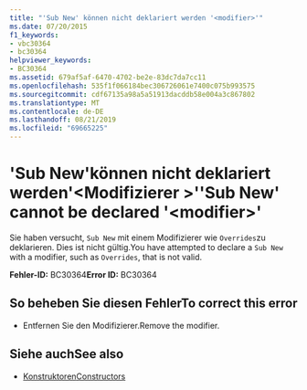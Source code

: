 ```yaml
---
title: "'Sub New' können nicht deklariert werden '<modifier>'"
ms.date: 07/20/2015
f1_keywords:
- vbc30364
- bc30364
helpviewer_keywords:
- BC30364
ms.assetid: 679af5af-6470-4702-be2e-83dc7da7cc11
ms.openlocfilehash: 535f1f066184bec306726061e7400c075b993575
ms.sourcegitcommit: cdf67135a98a5a51913dacddb58e004a3c867802
ms.translationtype: MT
ms.contentlocale: de-DE
ms.lasthandoff: 08/21/2019
ms.locfileid: "69665225"
---
```

# <a name="sub-new-cannot-be-declared-modifier"></a><span data-ttu-id="4a0fa-102">'Sub New'können nicht deklariert werden'\<Modifizierer >'</span><span class="sxs-lookup"><span data-stu-id="4a0fa-102">'Sub New' cannot be declared '\<modifier>'</span></span>
<span data-ttu-id="4a0fa-103">Sie haben versucht, `Sub New` mit einem Modifizierer wie `Overrides`zu deklarieren. Dies ist nicht gültig.</span><span class="sxs-lookup"><span data-stu-id="4a0fa-103">You have attempted to declare a `Sub New` with a modifier, such as `Overrides`, that is not valid.</span></span>  
  
 <span data-ttu-id="4a0fa-104">**Fehler-ID:** BC30364</span><span class="sxs-lookup"><span data-stu-id="4a0fa-104">**Error ID:** BC30364</span></span>  
  
## <a name="to-correct-this-error"></a><span data-ttu-id="4a0fa-105">So beheben Sie diesen Fehler</span><span class="sxs-lookup"><span data-stu-id="4a0fa-105">To correct this error</span></span>  
  
- <span data-ttu-id="4a0fa-106">Entfernen Sie den Modifizierer.</span><span class="sxs-lookup"><span data-stu-id="4a0fa-106">Remove the modifier.</span></span>  
  
## <a name="see-also"></a><span data-ttu-id="4a0fa-107">Siehe auch</span><span class="sxs-lookup"><span data-stu-id="4a0fa-107">See also</span></span>

- [<span data-ttu-id="4a0fa-108">Konstruktoren</span><span class="sxs-lookup"><span data-stu-id="4a0fa-108">Constructors</span></span>](../programming-guide/concepts/object-oriented-programming.md#constructors)
